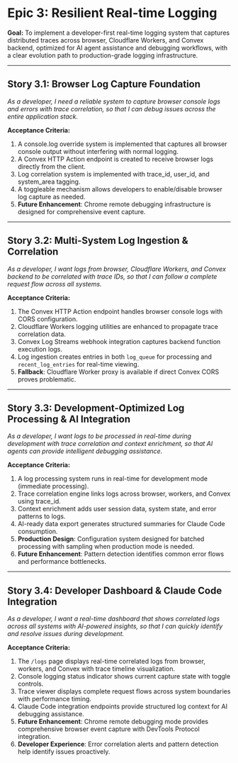 # Epic 3: Resilient Real-time Logging

**Goal:** To implement a developer-first real-time logging system that captures distributed traces across browser, Cloudflare Workers, and Convex backend, optimized for AI agent assistance and debugging workflows, with a clear evolution path to production-grade logging infrastructure.

---

## Story 3.1: Browser Log Capture Foundation

_As a developer, I need a reliable system to capture browser console logs and errors with trace correlation, so that I can debug issues across the entire application stack._

**Acceptance Criteria:**

1.  A console.log override system is implemented that captures all browser console output without interfering with normal logging.
2.  A Convex HTTP Action endpoint is created to receive browser logs directly from the client.
3.  Log correlation system is implemented with trace_id, user_id, and system_area tagging.
4.  A toggleable mechanism allows developers to enable/disable browser log capture as needed.
5.  **Future Enhancement**: Chrome remote debugging infrastructure is designed for comprehensive event capture.

---

## Story 3.2: Multi-System Log Ingestion & Correlation

_As a developer, I want logs from browser, Cloudflare Workers, and Convex backend to be correlated with trace IDs, so that I can follow a complete request flow across all systems._

**Acceptance Criteria:**

1.  The Convex HTTP Action endpoint handles browser console logs with CORS configuration.
2.  Cloudflare Workers logging utilities are enhanced to propagate trace correlation data.
3.  Convex Log Streams webhook integration captures backend function execution logs.
4.  Log ingestion creates entries in both `log_queue` for processing and `recent_log_entries` for real-time viewing.
5.  **Fallback**: Cloudflare Worker proxy is available if direct Convex CORS proves problematic.

---

## Story 3.3: Development-Optimized Log Processing & AI Integration

_As a developer, I want logs to be processed in real-time during development with trace correlation and context enrichment, so that AI agents can provide intelligent debugging assistance._

**Acceptance Criteria:**

1.  A log processing system runs in real-time for development mode (immediate processing).
2.  Trace correlation engine links logs across browser, workers, and Convex using trace_id.
3.  Context enrichment adds user session data, system state, and error patterns to logs.
4.  AI-ready data export generates structured summaries for Claude Code consumption.
5.  **Production Design**: Configuration system designed for batched processing with sampling when production mode is needed.
6.  **Future Enhancement**: Pattern detection identifies common error flows and performance bottlenecks.

---

## Story 3.4: Developer Dashboard & Claude Code Integration

_As a developer, I want a real-time dashboard that shows correlated logs across all systems with AI-powered insights, so that I can quickly identify and resolve issues during development._

**Acceptance Criteria:**

1.  The `/logs` page displays real-time correlated logs from browser, workers, and Convex with trace timeline visualization.
2.  Console logging status indicator shows current capture state with toggle controls.
3.  Trace viewer displays complete request flows across system boundaries with performance timing.
4.  Claude Code integration endpoints provide structured log context for AI debugging assistance.
5.  **Future Enhancement**: Chrome remote debugging mode provides comprehensive browser event capture with DevTools Protocol integration.
6.  **Developer Experience**: Error correlation alerts and pattern detection help identify issues proactively.
